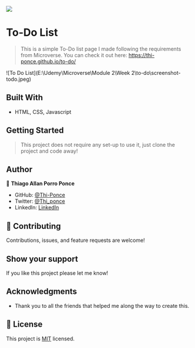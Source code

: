 ![](https://img.shields.io/badge/Microverse-blueviolet)

# To-Do List

> This is a simple To-Do list page I made following the requirements from Microverse. You can check it out here: https://thi-ponce.github.io/to-do/

![To Do List](E:\Udemy\Microverse\Module 2\Week 2\to-do\screenshot-todo.jpeg)

## Built With

- HTML, CSS, Javascript

## Getting Started

> This project does not require any set-up to use it, just clone the project and code away!

## Author

👤 **Thiago Allan Porro Ponce**

- GitHub: [@Thi-Ponce](https://github.com/Thi-Ponce)
- Twitter: [@Thi_ponce](https://twitter.com/Thi_ponce)
- LinkedIn: [LinkedIn](https://linkedin.com/in/thiago-ponce)

## 🤝 Contributing

Contributions, issues, and feature requests are welcome!

## Show your support

If you like this project please let me know!

## Acknowledgments

- Thank you to all the friends that helped me along the way to create this.

## 📝 License

This project is [MIT](./MIT.md) licensed.
